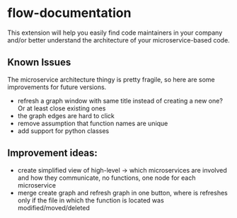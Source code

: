 # flow-documentation

This extension will help you easily find code maintainers in your company and/or better understand the architecture of your microservice-based code.

## Known Issues

The microservice architecture thingy is pretty fragile, so here are some improvements for future versions.

- refresh a graph window with same title instead of creating a new one? Or at least close existing ones
- the graph edges are hard to click
- remove assumption that function names are unique
- add support for python classes

## Improvement ideas:

- create simplified view of high-level -> which microservices are involved and how they communicate, no functions, one node for each microservice
- merge create graph and refresh graph in one button, where is refreshes only if the file in which the function is located was modified/moved/deleted